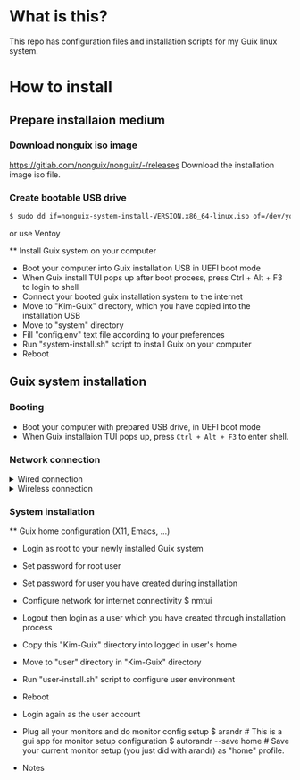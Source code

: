 # What is this?

This repo has configuration files and installation scripts for my Guix linux system.  

# How to install
## Prepare installaion medium
### Download nonguix iso image
https://gitlab.com/nonguix/nonguix/-/releases
Download the installation image iso file.

### Create bootable USB drive

```bash
$ sudo dd if=nonguix-system-install-VERSION.x86_64-linux.iso of=/dev/your-usb-drive bs=4M && sync
```
or use Ventoy

** Install Guix system on your computer
- Boot your computer into Guix installation USB in UEFI boot mode
- When Guix install TUI pops up after boot process, press Ctrl + Alt + F3 to login to shell
- Connect your booted guix installation system to the internet
- Move to "Kim-Guix" directory, which you have copied into the installation USB
- Move to "system" directory
- Fill "config.env" text file according to your preferences
- Run "system-install.sh" script to install Guix on your computer
- Reboot

## Guix system installation
### Booting
- Boot your computer with prepared USB drive, in UEFI boot mode
- When Guix installaion TUI pops up, press `Ctrl + Alt + F3` to enter shell.

### Network connection
<details>
  <summary>Wired connection</summary>
  </br>
  ```bash
  $ dhclient -v <wired-interface-name>
  ```
</details>

<details>
  <summary>Wireless connection</summary>
  </br>

  #### Create `wifi.conf` text file
  ```
  network={
    ssid="ssid-name"
    key_mgmt=WPA-PSK
    psk="<wifi-password*"
  }
  ```

  #### Connect to Wifi network
  ```bash
  $ rfkill unblock all
  $ ifconfig -a
  $ wpa_supplicant -c wifi.conf -i <wireless-interface-name> -B
  ```

  #### Get network info using DHCP
  ```bash
  $ dhclient -v *wireless-interface-name*
  ```
</details>

### System installation

** Guix home configuration (X11, Emacs, ...)
- Login as root to your newly installed Guix system
- Set password for root user
- Set password for user you have created during installation
- Configure network for internet connectivity
  $ nmtui
  
- Logout then login as a user which you have created through installation process
- Copy this "Kim-Guix" directory into logged in user's home
- Move to "user" directory in "Kim-Guix" directory
- Run "user-install.sh" script to configure user environment
- Reboot
- Login again as the user account
- Plug all your monitors and do monitor config setup
  $ arandr                 # This is a gui app for monitor setup configuration
  $ autorandr --save home  # Save your current monitor setup (you just did with arandr) as "home" profile.

* Notes
